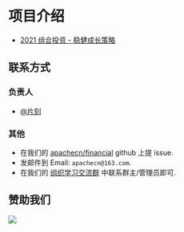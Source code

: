 # 项目介绍

* [2021 组合投资 - 稳健成长策略](https://github.com/apachecn/financial/issues/1 )


## 联系方式

### 负责人

* [@片刻](https://github.com/jiangzhonglian)

### 其他

*   在我们的 [apachecn/financial](https://github.com/apachecn/financial) github 上提 issue.
*   发邮件到 Email: `apachecn@163.com`.
*   在我们的 [组织学习交流群](https://www.apachecn.org/#/docs/join) 中联系群主/管理员即可.


## 赞助我们

![](http://data.apachecn.org/img/about/donate.jpg)
